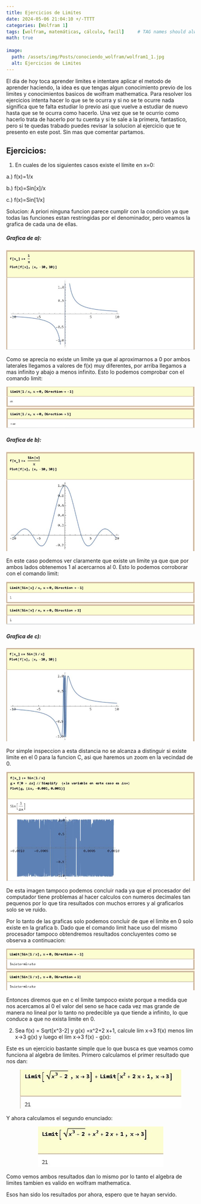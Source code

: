 ```yaml
---
title: Ejercicios de Limites
date: 2024-05-06 21:04:10 +/-TTTT
categories: [Wolfram 1]
tags: [wolfram, matemáticas, cálculo, facíl]     # TAG names should always be lowercase
math: true

image:
  path: /assets/img/Posts/conociendo_wolfram/wolfram1_1.jpg
  alt: Ejercicios de Limites
---
```


El dia de hoy toca aprender limites e intentare aplicar el metodo de aprender haciendo, la idea es que tengas algun conocimiento previo de los limites y conocimientos basicos de wolfram mathematica. Para resolver los ejercicios intenta hacer lo que se te ocurra y si no se te ocurre nada significa que te falta estudiar lo previo asi que vuelve a estudiar de nuevo hasta que se te ocurra como hacerlo. Una vez que se te ocurrio como hacerlo trata de hacerlo por tu cuenta y si te sale a la primera, fantastico, pero si te quedas trabado puedes revisar la solucion al ejercicio que te presento en este post. Sin mas que comentar partamos.

## Ejercicios:

1) En cuales de los siguientes casos existe el límite en x=0:

a.) f(x)=1/x

b.) f(x)=Sin[x]/x

c.) f(x)=Sin[1/x]

Solucion: A priori ninguna funcion parece cumplir con la condicion ya que todas las funciones estan restringidas por el denominador, pero veamos la grafica de cada una de ellas.

##### Grafica de a): 

<div style="text-align:center">
    <img src="/assets/img/Posts/Ejercicios de Limites/grafica_a.JPG" alt="" >
</div>

Como se aprecia no existe un limite ya que al aproximarnos a 0 por ambos laterales llegamos a valores de f(x) muy diferentes, por arriba llegamos a mas infinito y abajo a menos infinito. Esto lo podemos comprobar con el comando limit:

<div style="text-align:center">
    <img src="/assets/img/Posts/Ejercicios de Limites/comprobaciona.JPG" alt="" >
</div>

##### Grafica de b): 

<div style="text-align:center">
    <img src="/assets/img/Posts/Ejercicios de Limites/grafica_b.JPG" alt="" >
</div>

En este caso podemos ver claramente que existe un limite ya que que por ambos lados obtenemos 1 al acercarnos al 0. Esto lo podemos corroborar con el comando limit:

<div style="text-align:center">
    <img src="/assets/img/Posts/Ejercicios de Limites/comprobacionb.JPG" alt="" >
</div>


##### Grafica de c): 

<div style="text-align:center">
    <img src="/assets/img/Posts/Ejercicios de Limites/grafica_c.JPG" alt="" >
</div>

Por simple inspeccion a esta distancia no se alcanza a distinguir si existe limite en el 0 para la funcion C, asi que haremos un zoom en la vecindad de 0.

<div style="text-align:center">
    <img src="/assets/img/Posts/Ejercicios de Limites/grafica_c2.JPG" alt="" >
</div>

De esta imagen tampoco podemos concluir nada ya que el procesador del computador tiene problemas al hacer calculos con numeros decimales tan pequenos por lo que tira resultados con muchos errores y al graficarlos solo se ve ruido.

Por lo tanto de las graficas solo podemos concluir de que el limite en 0 solo existe en la grafica b. Dado que el comando limit hace uso del mismo procesador tampoco obtendremos resultados concluyentes como se observa a continuacion:

<div style="text-align:center">
    <img src="/assets/img/Posts/Ejercicios de Limites/comprobacionc.JPG" alt="" >
</div>

Entonces diremos que en c el limite tampoco existe porque a medida que nos acercamos al 0 el valor del seno se hace cada vez mas grande de manera no lineal por lo tanto no predecible ya que tiende a infinito, lo que conduce a que no exista limite en 0.

2) Sea  f(x) = Sqrt[x^3-2] y g(x) =x^2+2 x+1,  calcule lím x->3 f(x) menos lím x->3 g(x) y luego el lím x->3 f(x) - g(x):

Este es un ejercicio bastante simple que lo que busca es que veamos como funciona al algebra de limites. Primero calculamos el primer resultado que nos dan:

<div style="text-align:center">
    <img src="/assets/img/Posts/Ejercicios de Limites/calculo1.JPG" alt="" >
</div>

Y ahora calculamos el segundo enunciado:

<div style="text-align:center">
    <img src="/assets/img/Posts/Ejercicios de Limites/calculo2.JPG" alt="" >
</div>

Como vemos ambos resultados dan lo mismo por lo tanto el algebra de limites tambien es valido en wolfram mathematica.

Esos han sido los resultados por ahora, espero que te hayan servido.






